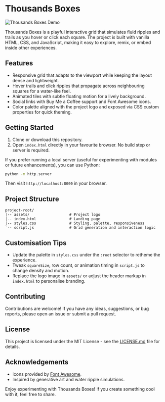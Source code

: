 # Thousands Boxes

![Thousands Boxes Demo](https://example.com/demo.gif)

Thousands Boxes is a playful interactive grid that simulates fluid ripples and trails as you hover or click each square. The project is built with vanilla HTML, CSS, and JavaScript, making it easy to explore, remix, or embed inside other experiences.

## Features
- Responsive grid that adapts to the viewport while keeping the layout dense and lightweight.
- Hover trails and click ripples that propagate across neighbouring squares for a water-like feel.
- Animated tiles with subtle floating motion for a lively background.
- Social links with Buy Me a Coffee support and Font Awesome icons.
- Color palette aligned with the project logo and exposed via CSS custom properties for quick theming.

## Getting Started
1. Clone or download this repository.
2. Open `index.html` directly in your favourite browser. No build step or server is required.

If you prefer running a local server (useful for experimenting with modules or future enhancements), you can use Python:

```bash
python -m http.server
```

Then visit `http://localhost:8000` in your browser.

## Project Structure
```
project-root/
|-- assets/                  # Project logo
|-- index.html               # Landing page
|-- styles.css               # Styling, palette, responsiveness
`-- script.js                # Grid generation and interaction logic
```

## Customisation Tips

- Update the palette in `styles.css` under the `:root` selector to retheme the experience.
- Tweak `squareSize`, row count, or animation timing in `script.js` to change density and motion.
- Replace the logo image in `assets/` or adjust the header markup in `index.html` to personalise branding.

## Contributing

Contributions are welcome! If you have any ideas, suggestions, or bug reports, please open an issue or submit a pull request.

## License

This project is licensed under the MIT License - see the [LICENSE.md](LICENSE.md) file for details.

## Acknowledgements
- Icons provided by [Font Awesome](https://fontawesome.com/).
- Inspired by generative art and water ripple simulations.

Enjoy experimenting with Thousands Boxes! If you create something cool with it, feel free to share.
